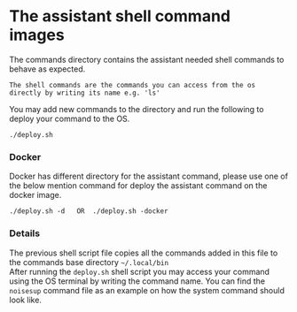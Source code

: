 # The assistant shell command images
The commands directory contains the assistant needed shell commands to behave as expected.
```
The shell commands are the commands you can access from the os directly by writing its name e.g. 'ls'
```
You may add new commands to the directory and run the following to deploy your command to the OS.
```
./deploy.sh
```
### Docker
Docker has different directory for the assistant command, please use one of the below mention command for deploy the assistant command on the docker image.
```
./deploy.sh -d   OR  ./deploy.sh -docker
```

### Details
The previous shell script file copies all the commands added in this file to the commands base directory `~/.local/bin` <br>
After running the `deploy.sh` shell script you may access your command using the OS terminal by writing the command name.
You can find the `noisesup` command file as an example on how the system command should look like. <br>
